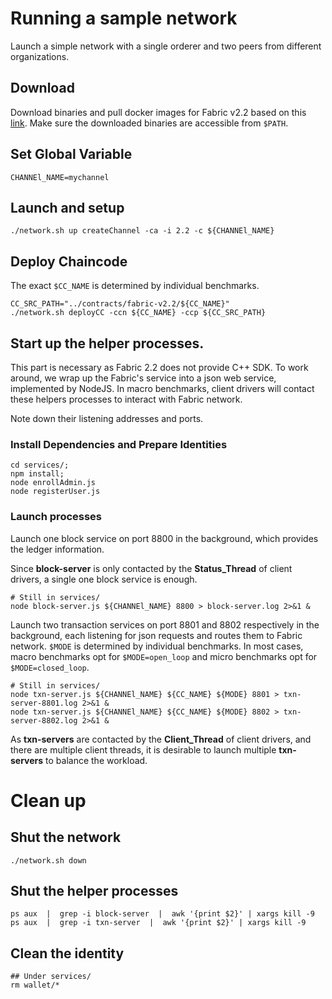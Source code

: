 # Running a sample network
Launch a simple network with a single orderer and two peers from different organizations. 
## Download 
Download binaries and pull docker images for Fabric v2.2 based on this [link](https://hyperledger-fabric.readthedocs.io/en/latest/install.html). 
Make sure the downloaded binaries are accessible from `$PATH`.

## Set Global Variable
```
CHANNEl_NAME=mychannel
```

## Launch and setup
```
./network.sh up createChannel -ca -i 2.2 -c ${CHANNEl_NAME}
```

## Deploy Chaincode
The exact `$CC_NAME` is determined by individual benchmarks. 
```
CC_SRC_PATH="../contracts/fabric-v2.2/${CC_NAME}"
./network.sh deployCC -ccn ${CC_NAME} -ccp ${CC_SRC_PATH}
```

## Start up the helper processes.
This part is necessary as Fabric 2.2 does not provide C++ SDK. To work around, we wrap up the Fabric's service into a json web service, implemented by NodeJS. In macro benchmarks, client drivers will contact these helpers processes to interact with Fabric network. 

Note down their listening addresses and ports. 

### Install Dependencies and Prepare Identities
```
cd services/;
npm install;
node enrollAdmin.js
node registerUser.js
```

### Launch processes

Launch one block service on port 8800 in the background, which provides the ledger information. 

Since __block-server__ is only contacted by the __Status_Thread__ of client drivers, a single one block service is enough. 
```
# Still in services/
node block-server.js ${CHANNEl_NAME} 8800 > block-server.log 2>&1 &
```

Launch two transaction services on port 8801 and 8802 respectively in the background, each listening for json requests and routes them to Fabric network. 
`$MODE` is determined by individual benchmarks. In most cases, macro benchmarks opt for `$MODE=open_loop` and micro benchmarks opt for `$MODE=closed_loop`. 
```
# Still in services/
node txn-server.js ${CHANNEl_NAME} ${CC_NAME} ${MODE} 8801 > txn-server-8801.log 2>&1 &
node txn-server.js ${CHANNEl_NAME} ${CC_NAME} ${MODE} 8802 > txn-server-8802.log 2>&1 &
```
As __txn-servers__ are contacted by the __Client_Thread__ of client drivers, and there are multiple client threads, it is desirable to launch multiple __txn-servers__ to balance the workload. 

# Clean up
## Shut the network
```
./network.sh down
```

## Shut the helper processes
```
ps aux  |  grep -i block-server  |  awk '{print $2}' | xargs kill -9
ps aux  |  grep -i txn-server  |  awk '{print $2}' | xargs kill -9
```

## Clean the identity
```
## Under services/
rm wallet/*
```
